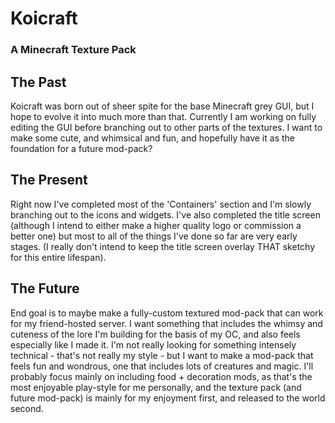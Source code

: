# Koicraft
### A Minecraft Texture Pack

## The Past

Koicraft was born out of sheer spite for the base Minecraft grey GUI, but I hope to evolve it into much more than that. Currently I am working on fully editing the GUI before branching out to other parts of the textures. I want to make some cute, and whimsical and fun, and hopefully have it as the foundation for a future mod-pack?
## The Present

Right now I've completed most of the 'Containers' section and I'm slowly branching out to the icons and widgets. I've also completed the title screen (although I intend to either make a higher quality logo or commission a better one) but most to all of the things I've done so far are very early stages. (I really don't intend to keep the title screen overlay THAT sketchy for this entire lifespan).
## The Future

End goal is to maybe make a fully-custom textured mod-pack that can work for my friend-hosted server. I want something that includes the whimsy and cuteness of the lore I'm building for the basis of my OC, and also feels especially like I made it. I'm not really looking for something intensely technical - that's not really my style - but I want to make a mod-pack that feels fun and wondrous, one that includes lots of creatures and magic. I'll probably focus mainly on including food + decoration mods, as that's the most enjoyable play-style for me personally, and the texture pack (and future mod-pack) is mainly for my enjoyment first, and released to the world second.
